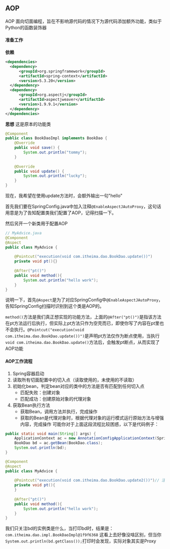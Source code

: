 ## AOP
AOP 面向切面编程，旨在不影响源代码的情况下为源代码添加额外功能，类似于Python的函数装饰器

#### 准备工作
**依赖**
```xml
<dependencies>  
  <dependency>    
	  <groupId>org.springframework</groupId>  
	  <artifactId>spring-context</artifactId>  
      <version>5.3.20</version>  
  </dependency>  
  <dependency>    
	  <groupId>org.aspectj</groupId>  
      <artifactId>aspectjweaver</artifactId>  
      <version>1.9.9.1</version>  
  </dependency>
</dependencies>
```

**思想**
这是原本的功能类
```java
@Component  
public class BookDaoImpl implements BookDao {  
    @Override  
    public void save() {  
        System.out.println("tommy");  
    }  
  
    @Override  
    public void update() {  
        System.out.println("lucky");  
    }  
}
```
现在，我希望在使用update方法时，会额外输出一句"hello"

首先我们要在SpringConfig.java中加入注释`@EnableAspectJAutoProxy`，这句话用意是为了告知配置类我们配置了AOP，记得扫描一下。

然后另开一个新类用于配置AOP

```java
// MyAdvice.java
@Component  
@Aspect  
public class MyAdvice {  
  
    @Pointcut("execution(void com.itheima.dao.BookDao.update())")  
    private void pt(){}  
  
    @After("pt()")  
    public void method(){  
        System.out.println("hello work");  
    }  
}
```

说明一下，首先`@Aspect`是为了对应SpringConfig中`@EnableAspectJAutoProxy`，告知SpringConfig扫描时识别到这个类是AOP的。

`method()`方法是我们真正想实现的功能方法，上面的`@After("pt()")`是指该方法在pt方法运行后执行，但实际上pt方法只作为空壳而已，即使你写了内容在pt里也不会执行。`@Pointcut("execution(void com.itheima.dao.BookDao.update())")`是声明pt方法仅作为断点使用，当执行`void com.itheima.dao.BookDao.update()`方法后，会触发pt断点，从而实现了AOP功能

#### AOP工作流程
1. Spring容器启动
2. 读取所有切面配置中的切入点（读取使用的，未使用的不读取）
3. 初始化bean，判定bean对应的类中的方法是否有匹配到任何切入点
	- 匹配失败：创建对象
	- 匹配成功：创建原始对象的代理对象
4. 获取Bean执行方法
	- 获取Bean，调用方法并执行，完成操作
	- 获取的Bean是代理对象时，根据代理对象的运行模式运行原始方法与增强内容，完成操作
可能你对于上面这段流程比较困惑，以下是代码例子：

```java
public static void main(String[] args) {  
    ApplicationContext ac = new AnnotationConfigApplicationContext(SpringConfig.class);  
    BookDao bd = ac.getBean(BookDao.class);  
    System.out.println(bd);  
}
```
```java
@Component  
@Aspect  
public class MyAdvice {  
  
    @Pointcut("execution(void com.itheima.dao.BookDao.update2())")// 注意是update2，实际没有这个方法  
    private void pt(){  
    }  
  
    @After("pt()")  
    public void method(){  
        System.out.println("hello work");  
    }  
}
```

我们只关注bd的实例类是什么，当打印bd时，结果是：
`com.itheima.dao.impl.BookDaoImpl@1f9f6368`
这看上去好像没啥区别，但当你`System.out.println(bd.getClass());`打印时会发现，实际对象其实是Proxy

